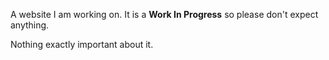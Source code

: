 A website I am working on. It is a **Work In Progress** so please don't expect anything.

Nothing exactly important about it.
